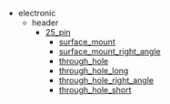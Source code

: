 * electronic
  * header
    * [25_pin](electronic/header/25_pin)
      * [surface_mount](electronic/header/25_pin/surface_mount)
      * [surface_mount_right_angle](electronic/header/25_pin/surface_mount/surface_mount_right_angle)
      * [through_hole](electronic/header/25_pin/surface_mount/surface_mount_right_angle/through_hole)
      * [through_hole_long](electronic/header/25_pin/surface_mount/surface_mount_right_angle/through_hole/through_hole_long)
      * [through_hole_right_angle](electronic/header/25_pin/surface_mount/surface_mount_right_angle/through_hole/through_hole_long/through_hole_right_angle)
      * [through_hole_short](electronic/header/25_pin/surface_mount/surface_mount_right_angle/through_hole/through_hole_long/through_hole_right_angle/through_hole_short)
